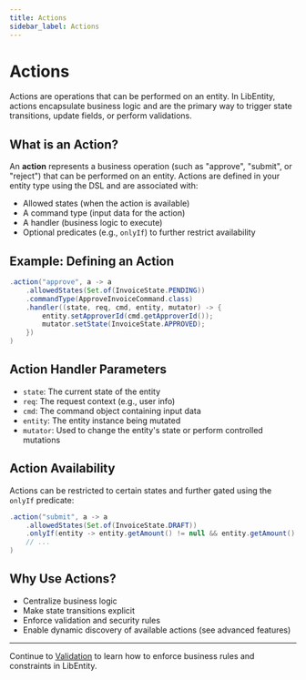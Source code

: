 ```yaml
---
title: Actions
sidebar_label: Actions
---
```


# Actions

Actions are operations that can be performed on an entity. In LibEntity, actions encapsulate business logic and are the primary way to trigger state transitions, update fields, or perform validations.

## What is an Action?

An **action** represents a business operation (such as "approve", "submit", or "reject") that can be performed on an entity. Actions are defined in your entity type using the DSL and are associated with:
- Allowed states (when the action is available)
- A command type (input data for the action)
- A handler (business logic to execute)
- Optional predicates (e.g., `onlyIf`) to further restrict availability

## Example: Defining an Action

```java
.action("approve", a -> a
    .allowedStates(Set.of(InvoiceState.PENDING))
    .commandType(ApproveInvoiceCommand.class)
    .handler((state, req, cmd, entity, mutator) -> {
        entity.setApproverId(cmd.getApproverId());
        mutator.setState(InvoiceState.APPROVED);
    })
)
```

## Action Handler Parameters

- `state`: The current state of the entity
- `req`: The request context (e.g., user info)
- `cmd`: The command object containing input data
- `entity`: The entity instance being mutated
- `mutator`: Used to change the entity's state or perform controlled mutations

## Action Availability

Actions can be restricted to certain states and further gated using the `onlyIf` predicate:

```java
.action("submit", a -> a
    .allowedStates(Set.of(InvoiceState.DRAFT))
    .onlyIf(entity -> entity.getAmount() != null && entity.getAmount().compareTo(BigDecimal.ZERO) > 0)
    // ...
)
```

## Why Use Actions?

- Centralize business logic
- Make state transitions explicit
- Enforce validation and security rules
- Enable dynamic discovery of available actions (see advanced features)

---

Continue to [Validation](../validation/) to learn how to enforce business rules and constraints in LibEntity.
